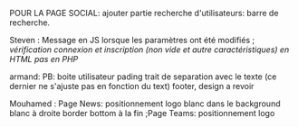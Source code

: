 POUR LA PAGE SOCIAL: ajouter partie recherche d'utilisateurs: barre de recherche.



Steven : Message en JS lorsque les paramètres ont été modifiés ;
*vérification connexion et inscription (non vide et autre caractéristiques) en HTML pas en PHP*

armand: 
    PB:
    boite utilisateur pading trait de separation avec le texte (ce dernier ne s'ajuste pas en fonction du text)
    footer, design a revoir

Mouhamed : Page News: positionnement logo blanc dans le background blanc à droite
                       border bottom à la fin 
           ;Page Teams: positionnement logo
